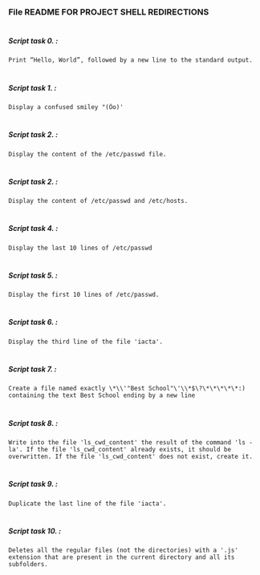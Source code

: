 ### File README FOR PROJECT SHELL REDIRECTIONS
#
#
##### Script task 0. :
	Print “Hello, World”, followed by a new line to the standard output.
#
##### Script task 1. :
	Display a confused smiley "(Ôo)'
#
##### Script task 2. :
	Display the content of the /etc/passwd file.
#
##### Script task 2. :
	Display the content of /etc/passwd and /etc/hosts.
#
##### Script task 4. :
	Display the last 10 lines of /etc/passwd
#
##### Script task 5. :
	Display the first 10 lines of /etc/passwd.
#
##### Script task 6. :
	Display the third line of the file 'iacta'.
#
##### Script task 7. :
	Create a file named exactly \*\\'"Best School"\'\\*$\?\*\*\*\*\*:) containing the text Best School ending by a new line
#
##### Script task 8. :
	Write into the file 'ls_cwd_content' the result of the command 'ls -la'. If the file 'ls_cwd_content' already exists, it should be overwritten. If the file 'ls_cwd_content' does not exist, create it.
#
##### Script task 9. :
	Duplicate the last line of the file 'iacta'.
#
##### Script task 10. :
	Deletes all the regular files (not the directories) with a '.js' extension that are present in the current directory and all its subfolders.

